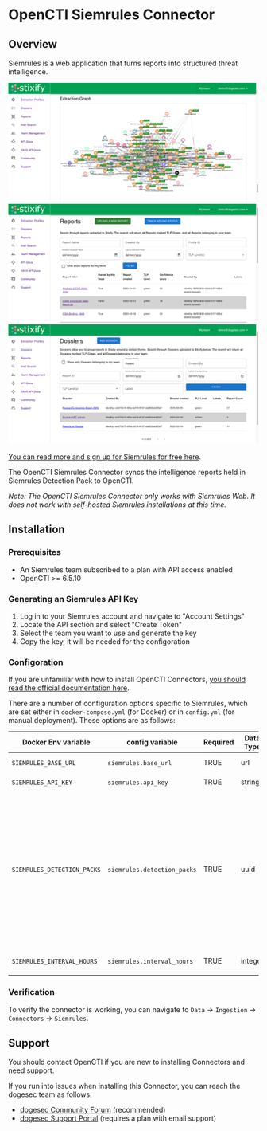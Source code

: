 # OpenCTI Siemrules Connector

## Overview

Siemrules is a web application that turns reports into structured threat intelligence.

![](media/stixify-graph.png)
![](media/stixify-reports.png)
![](media/stixify-dossiers.png)

[You can read more and sign up for Siemrules for free here](https://www.siemrules.com/).

The OpenCTI Siemrules Connector syncs the intelligence reports held in Siemrules Detection Pack to OpenCTI.

_Note: The OpenCTI Siemrules Connector only works with Siemrules Web. It does not work with self-hosted Siemrules installations at this time._

## Installation

### Prerequisites

* An Siemrules team subscribed to a plan with API access enabled
* OpenCTI >= 6.5.10

### Generating an Siemrules API Key

1. Log in to your Siemrules account and navigate to "Account Settings"
2. Locate the API section and select "Create Token"
3. Select the team you want to use and generate the key
4. Copy the key, it will be needed for the configoration

### Configoration

If you are unfamiliar with how to install OpenCTI Connectors, [you should read the official documentation here](https://docs.opencti.io/latest/deployment/connectors/).

There are a number of configuration options specific to Siemrules, which are set either in `docker-compose.yml` (for Docker) or in `config.yml` (for manual deployment). These options are as follows:

| Docker Env variable    | config variable        | Required | Data Type | Recommended                                            | Description                                                                                                                                                                                                                                                                                                                                                                                                                                          |
| ---------------------- | ---------------------- | -------- | --------- | ------------------------------------------------------ | ---------------------------------------------------------------------------------------------------------------------------------------------------------------------------------------------------------------------------------------------------------------------------------------------------------------------------------------------------------------------------------------------------------------------------------------------------- |
| `SIEMRULES_BASE_URL`       | `siemrules.base_url`       | TRUE     | url       | `https://api.siemrules.com/` | Should always be `https://api.siemrules.com/`                                                                                                                                                                                                                                                                                                                                                                                                          |
| `SIEMRULES_API_KEY`        | `siemrules.api_key`        | TRUE     | string    | n/a                                                    | The API key used to authenticate to Siemrules Web                                                                                                                                                                                                                                                                                                                                                                                                      |
| `SIEMRULES_DETECTION_PACKS`    | `siemrules.detection_packs`    | TRUE     | uuid      | n/a                                                    | A list of comma separated Detection Pack IDs (e.g. `'pack_id1,pack2_id,pack3_id'`. You can get a Detection Pack ID in the Siemrules web app. At least one Detection Pack ID must be passed. All historical intelligence from reports will be ingested, and new intelligence added to the Detection Pack will be ingested as per the interval setting. You can use any Detection Pack visible to the authenticated team (even if the team you're using to authenticate with does not own it). |
| `SIEMRULES_INTERVAL_HOURS` | `siemrules.interval_hours` | TRUE     | integer   | `12`                                                 | How often (in hours) this Connector should poll Siemrules Web for updates.                                                                                                                                                                                                                                                                                                                                                                             |                                                                      

### Verification

To verify the connector is working, you can navigate to `Data` -> `Ingestion` -> `Connectors` -> `Siemrules`.

## Support

You should contact OpenCTI if you are new to installing Connectors and need support.

If you run into issues when installing this Connector, you can reach the dogesec team as follows:

* [dogesec Community Forum](https://community.dogesec.com/) (recommended)
* [dogesec Support Portal](https://support.dogesec.com/) (requires a plan with email support)